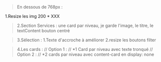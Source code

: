 <!-- TODO :  -->


>En dessous de 768px : 

<!-- Général : -->
1.Resize les img 200 \* XXX

>2.Section Services :
> une card par niveau, je garde l'image, le titre, le textContent
> bouton centré

>3.Sélection : 
1.Texte d'accroche à améliorer
2.resize les boutons filter

>4.Les cards :
// Option 1 :
// *1 Card par niveau avec texte tronqué
// Option 2 :
// *2 cards par niveau avec content-card en display: none
